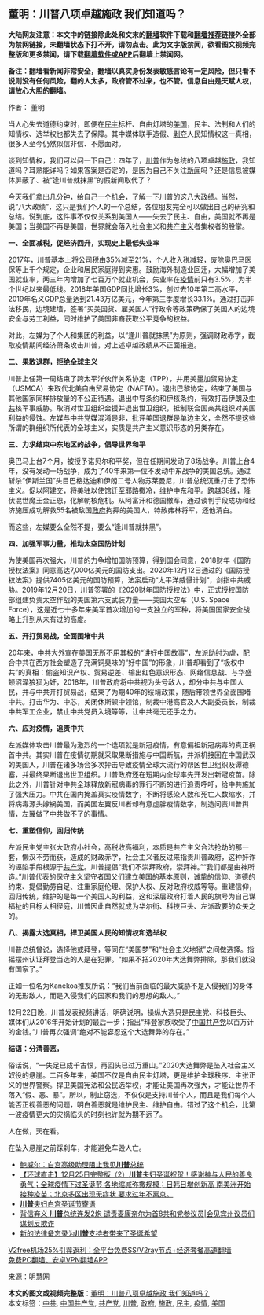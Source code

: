  <h2>董明：川普八项卓越施政 我们知道吗？</h2> <p class="notice"><b>大陆网友注意：本文中的链接除此处和文末的<a href="https://github.com/bannedbook/fanqiang" >翻墙</a>软件下载和<a href="https://github.com/killgcd/justmysocks/blob/master/README.md">翻墙推荐</a>链接外全部为禁网链接，未翻墙状态下打不开，请勿点击。此为文字版禁闻，欲看图文视频完整版和更多禁闻，请下载<a href="https://github.com/bannedbook/fanqiang">翻墙软件或APP</a>后翻墙上禁闻网。</p><p>备注：翻墙看新闻非常安全，翻墙以真实身份发表敏感言论有一定风险，但只看不说则没有任何风险，翻的人太多，政府管不过来，也不管。信息自由是天赋人权，请放心大胆的翻墙。</b></p>  <div class="entry"> <p>作者： 董明</p> <p>当人心失去道德约束时，即便在<a href="https://www.bannedbook.org/bnews/tag/%e6%b0%91%e4%b8%bb/" class="st_tag internal_tag" rel="tag" title="标签 民主 下的日志">民主</a>标杆、自由灯塔的<a href="https://www.bannedbook.org/bnews/tag/%e7%be%8e%e5%9b%bd/" class="st_tag internal_tag" rel="tag" title="标签 美国 下的日志">美国</a>，民主、法制和人们的知情权、选举权也都失去了保障。其中媒体联手造假、<span class='wp_keywordlink'><a href="https://www.bannedbook.org/forum2/topic21.html" title="《剥夺》 黄建民 著" target="_blank">剥夺</a></span>人民知情权这一真相，很多人至今仍然似信非信、不愿面对。</p> <p>谈到知情权，我们可以问一下自己：四年了，<a href="https://www.bannedbook.org/bnews/tag/%e5%b7%9d%e6%99%ae/" class="st_tag internal_tag" rel="tag" title="标签 川普 下的日志">川普</a>作为总统的八项卓越<a href="https://www.bannedbook.org/bnews/tag/%E6%96%BD%E6%94%BF/" class="st_tag internal_tag" rel="tag" title="标签 施政 下的日志">施政</a>，我知道吗？耳熟能详吗？如果答案是否定的，是因为自己不关注<span class='wp_keywordlink_affiliate'><a href="https://www.bannedbook.org/" title="新闻">新闻</a></span>吗？还是信息被媒体屏蔽了、被“逢川普就抹黑”的假新闻取代了？</p> <p>今天我们拿出几分钟，给自己一个机会，了解一下川普的这八大政绩。当然，说“八大政绩”，这只是我们个人的一个总结，各位朋友完全可以做出自己的研究和总结。说到底，这件事不仅仅关系到美国人——失去了民主、自由，美国就不再是美国；当美国不再是美国，世界就会落入社会主义和<span class='wp_keywordlink'><a href="https://www.bannedbook.org/forum2/topic6177.html" title="《共产主义的终极目的》" target="_blank">共产主义</a></span>者集权者的股掌。</p> <p><strong>一、全面减税，促经济回升，实现史上最低失业率</strong></p> <p>2017年，川普基本上将公司税由35%减至21%，个人收入税减轻，废除奥巴马医保等上千个规定，企业和居民家庭得到实惠。鼓励海外制造业回迁，大幅增加了美国就业率，两三年内增加了七百万个就业机会，失业率在<a href="https://www.bannedbook.org/bnews/tag/%E7%96%AB%E6%83%85/" class="st_tag internal_tag" rel="tag" title="标签 疫情 下的日志">疫情</a>前只有3.5%，为半个世纪以来最低线。2018年美国GDP同比增长3%，创过去10年第二高水平，2019年名义GDP总量达到21.43万亿美元，今年第三季度增长33.1%。通过打击非法移民，边境建墙，签署“买美国货、雇美国人”行政令等政策确保了美国人的边境安全与劳工利益，同时维护了美国非裔获取公平竞争的权益。</p> <p>对此，左媒为了个人和集团的利益，以“逢川普就抹黑”为原则，强调财政赤字，截取疫情期间经济萧条攻击川普，对上述卓越政绩从不正面报道。</p>  <p><strong>二、果敢退群，拒绝全球主义</strong></p> <p>川普上任第一周结束了跨太平洋伙伴关系协定（TPP），并用美墨加贸易协定（USMCA）来取代北美自由贸易协定（NAFTA）。退出巴黎协定，结束了美国与其他国家同样排放量的不公正待遇。退出中导条约和伊核条约，有效打击伊朗及<a href="https://www.bannedbook.org/bnews/tag/%e4%b8%ad%e5%85%b1/" class="st_tag internal_tag" rel="tag" title="标签 中共 下的日志">中共</a>核军事威胁。取消对世卫组织金援并退出世卫组织，抵制联合国亲共组织对美国利益的侵蚀。左媒与中共党媒混淆是非，批评美国退群是单边主义，全然不提这些所谓的群组织所代表的全球主义，实质是共产主义意识形态的另类存在。</p> <p><strong>三、力求结束中东地区的战争，倡导世界和平</strong></p> <p>奥巴马上台7个月，被授予诺贝尔和平奖，但在任期间发动了8场战争。川普上台4年，没有发动一场战争，成为了40年来第一位不发动中东战争的美国总统。通过斩杀“伊斯兰国”头目巴格达迪和伊朗二号人物苏莱曼尼，川普总统沉重打击了恐怖主义。促以阿建交，将美驻以使馆迁至耶路撒冷，维护中东和平。跨越38线，降伏混世魔王金正恩，化解朝核危机。从阿富汗和德国撤军，通过谈判手段成功和经济施压成功解救55名被敌国<a href="https://www.bannedbook.org/bnews/tag/%e6%94%bf%e5%ba%9c/" class="st_tag internal_tag" rel="tag" title="标签 政府 下的日志">政府</a>拘押的美国人，特赦弗林将军，还他清白。</p> <p>而这些，左媒要么全然不提，要么“逢川普就抹黑”。</p> <p><strong>四、加强军事力量，推动太空国防计划</strong></p> <p>为使美国再次强大，川普的力争增加国防预算，得到国会同意，2018财年《国防授权法案》同意高达7,000亿美元的国防支出。2020年12月12日通过的《国防授权法案》提供7405亿美元的国防预算，法案启动“太平洋威慑计划”，剑指中共威胁。2019年12月20日，川普签署的《2020财年国防授权法》中，正式授权国防部组建负责太空作战的美国第六支武装力量——美国太空军（U.S. Space Force），这是近七十多年来美军首次增加的一支独立的军种，将美国国家安全战略上升到从未有过的高度。</p>  <p><strong>五、开打贸易战，全面围堵中共</strong></p> <p>20年来，中共大外宣在美国无所不用其极的“讲好<span class='wp_keywordlink_affiliate'><a href="https://www.bannedbook.org/" title="中国" target="_blank">中国</a></span>故事”，左派助纣为虐，配合中共在西方社会塑造了充满铜臭味的“好中国”的形象，川普却看到了“极权中共”的真相：偷盗知识产权、贸易逆差、输出红色意识形态、网络信息战、与华盛顿沼泽狼狈为奸，2018年，川普政府将中共视为头号敌人，却分中共与中国人民，并与中共开打贸易战，结束了为期40年的绥靖政策，随后带领世界全面围堵中共。打击华为、中芯，关闭休斯顿中领馆，制裁中港高官及人大副委员长，制裁中共军工企业，禁止中共党员入境等等，让中共毫无还手之力。</p> <p><strong>六、应对疫情，追责中共</strong></p> <p>左派媒体攻击川普最为激烈的一个选项就是新冠疫情，有意偏袒新冠病毒的真正祸首中共。其实川普在疫情初期就采取果断措施与中国断航，并派机接回在中国武汉的美国人，川普在诸多场合多次抨击导致疫情全球大流行的帮凶世卫组织及谭德塞，并最终果断退出世卫组织。川普政府还在短期内全球率先开发出新冠疫苗。除此之外，川普针对中共全球释放新冠病毒的罪行不断的进行追责呼吁，给中共施加了强大压力。中共在国内掩盖真实疫情数字，不断将感染人数和死亡人数缩水，并将病毒源头嫁祸美国，而美国左翼反川者却有意虚胖疫情数字，制造问责川普舆情，左翼做了中共做不了的事情。</p> <p><strong>七、重塑信仰，回归传统</strong></p> <p>左派民主党主张大政府小社会，高税收高福利，本质是共产主义合法抢劫的那一套，懒汉不劳而获，造成的财政赤字，社会主义者反过来指责川普政府，这种奸诈的诬陷手段根源于<a href="https://www.bannedbook.org/bnews/tag/%e5%85%b1%e4%ba%a7%e5%85%9a/" class="st_tag internal_tag" rel="tag" title="标签 共产党 下的日志">共产党</a>。川普提倡“我们不崇拜政府，崇拜神。”“我们都是由神所造。”川普代表的保守主义坚守者国父们建立美国的基本原则，诚挚的信仰、道德的约束、提倡勤劳自足、注重家庭伦理、保护人权、反对政府权威等等。重建信仰，回归传统，维护的是每一个美国人的利益，这和深层政府打着人民的旗号为自己谋福祉的目标大相径庭，川普因此自然就成为华尔街、科技巨头、左派政要的众矢之的。</p> <p><strong>八、揭露大选真相，捍卫美国人民的知情权和选举权</strong></p>  <p>川普总统曾说，选择他或拜登，等同在“美国梦”和“社会主义地狱”之间做选择。指摇摆州认证拜登当选的人是在犯罪。“如果不把2020年大选舞弊排除，那我们就没有国家了。”</p> <p>正如一位名为Kanekoa推友所说：“我们当前面临的最大威胁不是入侵我们的身体的无形敌人，而是入侵我们的国家和我们的思想的敌人。”</p> <p>12月22日晚，川普发表视频讲话，明确说明，操纵大选只是民主党、科技巨头、媒体们从2016年开始计划的最后一步；指出“拜登家族收受了<a href="https://www.bannedbook.org/bnews/tag/%e4%b8%ad%e5%9b%bd%e5%85%b1%e4%ba%a7%e5%85%9a/" class="st_tag internal_tag" rel="tag" title="标签 中国共产党 下的日志">中国共产党</a>以百万计的金钱。”川普再次强调“绝对不能容忍这个大选舞弊的存在。”</p> <p><strong>结语：分清善恶，</strong></p> <p>俗话说，“一失足已成千古恨，再回头已过万重山。”2020大选舞弊是坠入社会主义奴役的悬崖。二百多年来，美国不仅是自由民主灯塔，更是维护全球秩序、主张正义的世界警察。捍卫美国宪法和公民选举权，才能让美国再次强大，才能让世界不落入“假、恶、暴”。所以，制止窃选，不仅仅是支持川普个人，而且是我们每个人能否正视善恶的问题，明白善恶就是维护民主、维护自由。错过了这个机会，比第一波疫情更大的灾祸临头的时刻也许就为期不远了。</p> <p>人在做，天在看。</p> <p>在坠入悬崖之前踩刹车，才能避免车毁人亡。</p>  <ul class='op-related-articles' title='相关阅读'> <li><a href='https://www.bannedbook.org/bnews/comments/20201226/1455149.html' target='_blank'>鲍威尔：白宫高级助理阻止我见<b>川普</b>总统</a></li> <li><a href='https://www.bannedbook.org/bnews/bannedvideo/20201226/1455147.html' target='_blank'>【环球直击】12月25日完整版（2）<b>川普</b>夫妇圣诞祝贺！感谢神与人民的善良勇气；全球疫情下过圣诞节 各地缩减弥撒规模；日韩日增创新高 南美洲开始接种疫苗；北京多区出现无症状 要求过年不离京。</a></li> <li><a href='https://www.bannedbook.org/bnews/bannedvideo/20201226/1455146.html' target='_blank'><b>川普</b>夫妇白宫圣诞节寄语</a></li> <li><a href='https://www.bannedbook.org/bnews/cnnews/20201226/1455145.html' target='_blank'>背信弃义 <b>川普</b>总统连发2炮 谴责麦康奈尔为首8共和党参议员|会见宾州议员们谋划反欺诈</a></li> <li><a href='https://www.bannedbook.org/bnews/cnnews/20201226/1455139.html' target='_blank'>新的法律备忘录为<b>川普</b>支持者带来了圣诞希望</a></li> </ul> <p class="texttj"> <a href="https://github.com/bannedbook/fanqiang/wiki/V2ray%E6%9C%BA%E5%9C%BA" target="_blank">V2free机场25%引荐返利：全平台免费SS/V2ray节点+经济套餐高速翻墙</a><br/> <a href="https://github.com/bannedbook/fanqiang/wiki/%E7%A6%81%E9%97%BB%E7%BD%91%E5%AE%89%E5%8D%93%E7%BF%BB%E5%A2%99%E6%96%B0%E9%97%BBAPP" target="_blank">免费PC翻墙、安卓VPN翻墙APP</a></p><p> 来源：明慧网 </p><a name='sharetosocial'></a>       <div><b>本文的图文或视频完整版</b>：<a href='https://www.bannedbook.org/bnews/comments/20201226/1455153.html'>董明：川普八项卓越施政 我们知道吗？</a></div>  </div><!--END ENTRY--> <div class="postfooter"> <div>本文标签：<a href="https://www.bannedbook.org/bnews/tag/%e4%b8%ad%e5%85%b1/" rel="tag">中共</a>, <a href="https://www.bannedbook.org/bnews/tag/%e4%b8%ad%e5%9b%bd%e5%85%b1%e4%ba%a7%e5%85%9a/" rel="tag">中国共产党</a>, <a href="https://www.bannedbook.org/bnews/tag/%e5%85%b1%e4%ba%a7%e5%85%9a/" rel="tag">共产党</a>, <a href="https://www.bannedbook.org/bnews/tag/%e5%b7%9d%e6%99%ae/" rel="tag">川普</a>, <a href="https://www.bannedbook.org/bnews/tag/%e6%94%bf%e5%ba%9c/" rel="tag">政府</a>, <a href="https://www.bannedbook.org/bnews/tag/%E6%96%BD%E6%94%BF/" rel="tag">施政</a>, <a href="https://www.bannedbook.org/bnews/tag/%e6%b0%91%e4%b8%bb/" rel="tag">民主</a>, <a href="https://www.bannedbook.org/bnews/tag/%E7%96%AB%E6%83%85/" rel="tag">疫情</a>, <a href="https://www.bannedbook.org/bnews/tag/%e7%be%8e%e5%9b%bd/" rel="tag">美国</a></div>  </div><!--END POSTFOOTER--> 